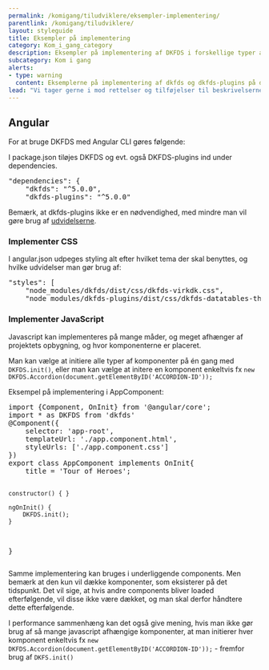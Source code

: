 ```yaml
---
permalink: /komigang/tiludviklere/eksempler-implementering/
parentlink: /komigang/tiludviklere/
layout: styleguide
title: Eksempler på implementering
category: Kom_i_gang_category
description: Eksempler på implementering af DKFDS i forskellige typer af projekter
subcategory: Kom i gang
alerts:
- type: warning
  content: Eksemplerne på implementering af dkfds og dkfds-plugins på denne side er indsendt af brugere af Det Fælles designsystem. Det Fælles Designsystem supporterer ikke disse eksempler.
lead: "Vi tager gerne i mod rettelser og tilføjelser til beskrivelserne på denne side, da brugerne gerne selv er "
---
```

<section>
    <h2>Angular</h2>
    <p>For at bruge DKFDS med Angular CLI gøres følgende:</p>
    <p>I package.json tiløjes DKFDS og evt. også DKFDS­-plugins ind under dependencies.</p>
<pre>
"dependencies": {
    "dkfds": "^5.0.0",
    "dkfds-plugins": "^5.0.0"
</pre>
    <p>Bemærk, at dkfds-plugins ikke er en nødvendighed, med mindre man vil gøre brug af <a href="/udvidelser/">udvidelserne</a>.</p>
    <h3>Implementer CSS</h3>
    <p>I angular.json udpeges styling alt efter hvilket tema der skal benyttes, og hvilke udvidelser man gør brug af:</p>
<pre>
"styles": [
    "node_modules/dkfds/dist/css/dkfds-­virkdk.css",
    "node_modules/dkfds-­plugins/dist/css/dkfds­-datatables­-theme.min.css"
</pre>
    <h3>Implementer JavaScript</h3>
    <p>Javascript kan implementeres på mange måder, og meget afhænger af projektets opbygning, og hvor komponenterne er placeret.</p>
    <p>Man kan vælge at initiere alle typer af komponenter på én gang med <code>DKFDS.init()</code>, eller man kan vælge at initere en komponent enkeltvis fx <code>new DKFDS.Accordion(document.getElementByID('ACCORDION-ID'));</code></p>
    <p>Eksempel på implementering i AppComponent:</p>
<pre>
import {Component, OnInit} from '@angular/core';
import * as DKFDS from 'dkfds'
@Component({
    selector: 'app-root',
    templateUrl: './app.component.html',
    styleUrls: ['./app.component.css']
})
export class AppComponent implements OnInit{
    title = 'Tour of Heroes';
    
    constructor() { }
    
    ngOnInit() {
        DKFDS.init();
    }
}
</pre>
    <p>Samme implementering kan bruges i underliggende components. Men bemærk at den kun vil dække komponenter, som eksisterer på det tidspunkt. Det vil sige, at hvis andre components bliver loaded efterfølgende, vil disse ikke være dækket, og man skal derfor håndtere dette efterfølgende.</p>
    <p>I performance sammenhæng kan det også give mening, hvis man ikke gør brug af så mange javascript afhængige komponenter, at man initierer hver komponent enkeltvis fx <code>new DKFDS.Accordion(document.getElementByID('ACCORDION-ID'));</code> - fremfor brug af <code>DKFS.init()</code></p>
</section>
